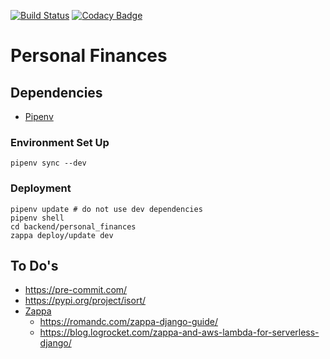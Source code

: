 [![Build Status](https://travis-ci.com/taciogt/personal-finances.svg?branch=main)](https://travis-ci.com/taciogt/personal-finances)
[![Codacy Badge](https://api.codacy.com/project/badge/Grade/9579b1aedb26409bb41b22bd317514f8)](https://app.codacy.com/gh/taciogt/personal-finances?utm_source=github.com&utm_medium=referral&utm_content=taciogt/personal-finances&utm_campaign=Badge_Grade)

# Personal Finances

## Dependencies

* [Pipenv](https://pipenv.pypa.io/en/latest/)

### Environment Set Up

```shell
pipenv sync --dev
```

### Deployment

```shell
pipenv update # do not use dev dependencies
pipenv shell
cd backend/personal_finances
zappa deploy/update dev
```



## To Do's
* https://pre-commit.com/
* https://pypi.org/project/isort/
* [Zappa](https://github.com/zappa/Zappa)
  * https://romandc.com/zappa-django-guide/
  * https://blog.logrocket.com/zappa-and-aws-lambda-for-serverless-django/